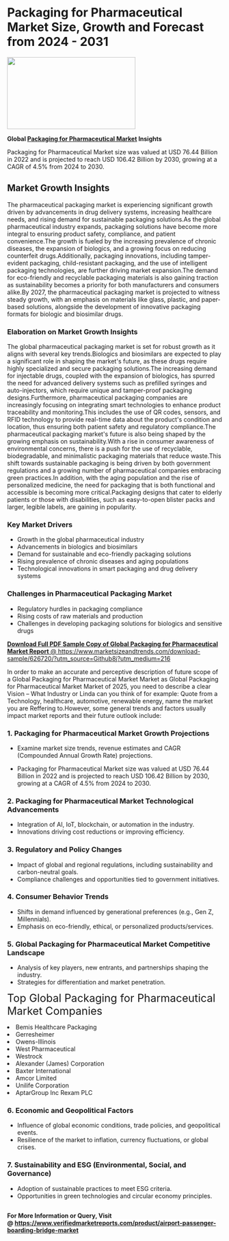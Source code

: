 <H1>Packaging for Pharmaceutical Market Size, Growth and Forecast from 2024 - 2031</H1><img class="aligncenter size-medium wp-image-584254" src="https://thirdeyenews.in/wp-content/uploads/2024/09/Global-Market-Research-300x168.jpeg" alt="" width="300" height="168" /><p><strong>Global&nbsp;<a href="https://www.marketsizeandtrends.com/download-sample/626720/?utm_source=Github8j?utm_medium=216">Packaging for Pharmaceutical Market</a> Insights</strong></p><p>Packaging for Pharmaceutical Market size was valued at USD 76.44 Billion in 2022 and is projected to reach USD 106.42 Billion by 2030, growing at a CAGR of 4.5% from 2024 to 2030.</p><p><h2>Market Growth Insights</h2> <p>The pharmaceutical packaging market is experiencing significant growth driven by advancements in drug delivery systems, increasing healthcare needs, and rising demand for sustainable packaging solutions.As the global pharmaceutical industry expands, packaging solutions have become more integral to ensuring product safety, compliance, and patient convenience.The growth is fueled by the increasing prevalence of chronic diseases, the expansion of biologics, and a growing focus on reducing counterfeit drugs.Additionally, packaging innovations, including tamper-evident packaging, child-resistant packaging, and the use of intelligent packaging technologies, are further driving market expansion.The demand for eco-friendly and recyclable packaging materials is also gaining traction as sustainability becomes a priority for both manufacturers and consumers alike.By 2027, the pharmaceutical packaging market is projected to witness steady growth, with an emphasis on materials like glass, plastic, and paper-based solutions, alongside the development of innovative packaging formats for biologic and biosimilar drugs.</p> <p><a href="#"></a></p> <h3>Elaboration on Market Growth Insights</h3> <p>The global pharmaceutical packaging market is set for robust growth as it aligns with several key trends.Biologics and biosimilars are expected to play a significant role in shaping the market's future, as these drugs require highly specialized and secure packaging solutions.The increasing demand for injectable drugs, coupled with the expansion of biologics, has spurred the need for advanced delivery systems such as prefilled syringes and auto-injectors, which require unique and tamper-proof packaging designs.Furthermore, pharmaceutical packaging companies are increasingly focusing on integrating smart technologies to enhance product traceability and monitoring.This includes the use of QR codes, sensors, and RFID technology to provide real-time data about the product's condition and location, thus ensuring both patient safety and regulatory compliance.The pharmaceutical packaging market's future is also being shaped by the growing emphasis on sustainability.With a rise in consumer awareness of environmental concerns, there is a push for the use of recyclable, biodegradable, and minimalistic packaging materials that reduce waste.This shift towards sustainable packaging is being driven by both government regulations and a growing number of pharmaceutical companies embracing green practices.In addition, with the aging population and the rise of personalized medicine, the need for packaging that is both functional and accessible is becoming more critical.Packaging designs that cater to elderly patients or those with disabilities, such as easy-to-open blister packs and larger, legible labels, are gaining in popularity.<h3>Key Market Drivers</h3> <ul> <li>Growth in the global pharmaceutical industry</li> <li>Advancements in biologics and biosimilars</li> <li>Demand for sustainable and eco-friendly packaging solutions</li> <li>Rising prevalence of chronic diseases and aging populations</li> <li>Technological innovations in smart packaging and drug delivery systems</li> </ul> <h3>Challenges in Pharmaceutical Packaging Market</h3> <ul> <li>Regulatory hurdles in packaging compliance</li> <li>Rising costs of raw materials and production</li> <li>Challenges in developing packaging solutions for biologics and sensitive drugs</li> </ul> <p><a href="#"></p><p><span class=""><strong>Download Full PDF Sample Copy of Global Packaging for Pharmaceutical Market Report</strong> @ <a href="https://www.marketsizeandtrends.com/download-sample/626720/?utm_source=Github8j?utm_medium=216" target="_blank">https://www.marketsizeandtrends.com/download-sample/626720/?utm_source=Github8j?utm_medium=216</a></span></p><p>In order to make an accurate and perceptive description of future scope of a Global&nbsp;Packaging for Pharmaceutical Market Market as Global&nbsp;Packaging for Pharmaceutical Market Market of 2025, you need to describe a clear Vision &ndash; What Industry or Linda can you think of for example: Quote from a Technology, healthcare, automotive, renewable energy, name the market you are Reffering to.However, some general trends and factors usually impact market reports and their future outlook include:</p><h3>1.&nbsp;<strong>Packaging for Pharmaceutical Market Growth Projections</strong></h3><ul><li>Examine market size trends, revenue estimates and CAGR (Compounded Annual Growth Rate) projections.</li><li><p>Packaging for Pharmaceutical Market size was valued at USD 76.44 Billion in 2022 and is projected to reach USD 106.42 Billion by 2030, growing at a CAGR of 4.5% from 2024 to 2030.</p></li></ul><h3>2.&nbsp;<strong>Packaging for Pharmaceutical Market Technological Advancements</strong></h3><ul><li>Integration of AI, IoT, blockchain, or automation in the industry.</li><li>Innovations driving cost reductions or improving efficiency.</li></ul><h3>3.&nbsp;<strong>Regulatory and Policy Changes</strong></h3><ul><li>Impact of global and regional regulations, including sustainability and carbon-neutral goals.</li><li>Compliance challenges and opportunities tied to government initiatives.</li></ul><h3>4.&nbsp;<strong>Consumer Behavior Trends</strong></h3><ul><li>Shifts in demand influenced by generational preferences (e.g., Gen Z, Millennials).</li><li>Emphasis on eco-friendly, ethical, or personalized products/services.</li></ul><h3>5.&nbsp;<strong>Global Packaging for Pharmaceutical Market Competitive Landscape</strong></h3><ul><li>Analysis of key players, new entrants, and partnerships shaping the industry.</li><li>Strategies for differentiation and market penetration.</li></ul><p data-pm-slice="1 1 []"><span style="color: inherit; font-family: inherit; font-size: 25px;">Top Global Packaging for Pharmaceutical Market Companies</span></p><div class="" data-test-id=""><p><li>Bemis Healthcare Packaging</li><li> Gerresheimer</li><li> Owens-Illinois</li><li> West Pharmaceutical</li><li> Westrock</li><li> Alexander (James) Corporation</li><li> Baxter International</li><li> Amcor Limited</li><li> Unilife Corporation</li><li> AptarGroup Inc Rexam PLC</li></p></div><h3>6.&nbsp;<strong>Economic and Geopolitical Factors</strong></h3><ul><li>Influence of global economic conditions, trade policies, and geopolitical events.</li><li>Resilience of the market to inflation, currency fluctuations, or global crises.</li></ul><h3>7.&nbsp;<strong>Sustainability and ESG (Environmental, Social, and Governance)</strong></h3><ul><li>Adoption of sustainable practices to meet ESG criteria.</li><li>Opportunities in green technologies and circular economy principles.</li></ul><h2><strong style="font-size: 14px;">For More Information or Query, Visit @&nbsp;</strong><a style="background-color: #ffffff; font-size: 14px;" href="https://www.marketsizeandtrends.com/report/packaging-for-pharmaceutical-market/" target="_blank">https://www.verifiedmarketreports.com/product/airport-passenger-boarding-bridge-market</a></h2>